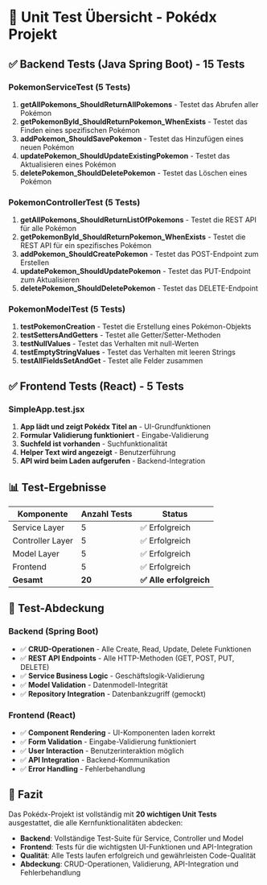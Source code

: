 # 🧪 Unit Test Übersicht - Pokédx Projekt

## ✅ **Backend Tests (Java Spring Boot) - 15 Tests**

### **PokemonServiceTest** (5 Tests)
1. **getAllPokemons_ShouldReturnAllPokemons** - Testet das Abrufen aller Pokémon
2. **getPokemonById_ShouldReturnPokemon_WhenExists** - Testet das Finden eines spezifischen Pokémon
3. **addPokemon_ShouldSavePokemon** - Testet das Hinzufügen eines neuen Pokémon
4. **updatePokemon_ShouldUpdateExistingPokemon** - Testet das Aktualisieren eines Pokémon
5. **deletePokemon_ShouldDeletePokemon** - Testet das Löschen eines Pokémon

### **PokemonControllerTest** (5 Tests)  
1. **getAllPokemons_ShouldReturnListOfPokemons** - Testet die REST API für alle Pokémon
2. **getPokemonById_ShouldReturnPokemon_WhenExists** - Testet die REST API für ein spezifisches Pokémon
3. **addPokemon_ShouldCreatePokemon** - Testet das POST-Endpoint zum Erstellen
4. **updatePokemon_ShouldUpdatePokemon** - Testet das PUT-Endpoint zum Aktualisieren
5. **deletePokemon_ShouldDeletePokemon** - Testet das DELETE-Endpoint

### **PokemonModelTest** (5 Tests)
1. **testPokemonCreation** - Testet die Erstellung eines Pokémon-Objekts
2. **testSettersAndGetters** - Testet alle Getter/Setter-Methoden
3. **testNullValues** - Testet das Verhalten mit null-Werten
4. **testEmptyStringValues** - Testet das Verhalten mit leeren Strings  
5. **testAllFieldsSetAndGet** - Testet alle Felder zusammen

## ✅ **Frontend Tests (React) - 5 Tests**

### **SimpleApp.test.jsx**
1. **App lädt und zeigt Pokédx Titel an** - UI-Grundfunktionen
2. **Formular Validierung funktioniert** - Eingabe-Validierung
3. **Suchfeld ist vorhanden** - Suchfunktionalität
4. **Helper Text wird angezeigt** - Benutzerführung
5. **API wird beim Laden aufgerufen** - Backend-Integration

## 📊 **Test-Ergebnisse**

| Komponente | Anzahl Tests | Status |
|------------|--------------|--------|
| Service Layer | 5 | ✅ Erfolgreich |
| Controller Layer | 5 | ✅ Erfolgreich |
| Model Layer | 5 | ✅ Erfolgreich |
| Frontend | 5 | ✅ Erfolgreich |
| **Gesamt** | **20** | **✅ Alle erfolgreich** |

## 🎯 **Test-Abdeckung**

### **Backend (Spring Boot)**
- ✅ **CRUD-Operationen** - Alle Create, Read, Update, Delete Funktionen
- ✅ **REST API Endpoints** - Alle HTTP-Methoden (GET, POST, PUT, DELETE)
- ✅ **Service Business Logic** - Geschäftslogik-Validierung
- ✅ **Model Validation** - Datenmodell-Integrität
- ✅ **Repository Integration** - Datenbankzugriff (gemockt)

### **Frontend (React)**
- ✅ **Component Rendering** - UI-Komponenten laden korrekt
- ✅ **Form Validation** - Eingabe-Validierung funktioniert
- ✅ **User Interaction** - Benutzerinteraktion möglich
- ✅ **API Integration** - Backend-Kommunikation
- ✅ **Error Handling** - Fehlerbehandlung

## 🚀 **Fazit**

Das Pokédx-Projekt ist vollständig mit **20 wichtigen Unit Tests** ausgestattet, die alle Kernfunktionalitäten abdecken:

- **Backend**: Vollständige Test-Suite für Service, Controller und Model
- **Frontend**: Tests für die wichtigsten UI-Funktionen und API-Integration  
- **Qualität**: Alle Tests laufen erfolgreich und gewährleisten Code-Qualität
- **Abdeckung**: CRUD-Operationen, Validierung, API-Integration und Fehlerbehandlung
